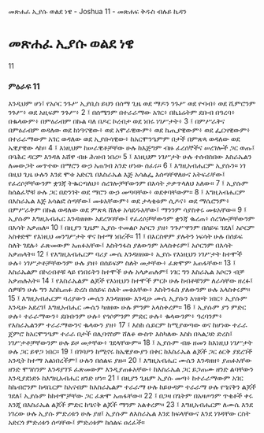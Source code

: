 ﻿
 መጽሐፈ ኢያሱ ወልደ ነዌ - Joshua 11 - መጽሐፍ ቅዱስ ብሉይ ኪዳን
# መጽሐፈ ኢያሱ ወልደ ነዌ
11
### ምዕራፍ 11
እንዲህም ሆነ፤ የአሶር ንጉሥ ኢያቢስ ይህን በሰማ ጊዜ ወደ ማዶን ንጉሥ ወደ ዮባብ፥ ወደ ሺምሮንም ንጉሥ፥ ወደ አዚፍም ንጉሥ፥
2 ፤ በሰሜንም በተራራማው አገር፥ በኪኔሬትም ደቡብ በዓረባ፥ በቈላውም፥ በምዕራብም በኩል ባለ በዶር ኮረብታ ወደ ነበሩ ነገሥታት፥
3 ፤ በምሥራቅና በምዕራብም ወዳለው ወደ ከነዓናዊው፥ ወደ አሞራዊውም፥ ወደ ኬጢያዊውም፥ ወደ ፌርዛዊውም፥ በተራራማውም አገር ወዳለው ወደ ኢያቡሳዊው፥ ከአርሞንዔምም በታች በምጽጳ ወዳለው ወደ ኤዊያዊው ላከ።
4 ፤ እነዚህም ከሠራዊቶቻቸው ሁሉ ከእጅግም ብዙ ፈረሰኞችና ሠረገሎች ጋር ወጡ፤ በባሕር ዳርም እንዳለ አሸዋ ብዙ ሕዝብ ነበረ።
5 ፤ እነዚህም ነገሥታት ሁሉ ተሰብስበው እስራኤልን ለመውጋት መጥተው በማሮን ውኃ አጠገብ አንድ ሆነው ሰፈሩ።
6 ፤ እግዚአብሔርም ኢያሱን። ነገ በዚህ ጊዜ ሁሉን እንደ ሞቱ አድርጌ በእስራኤል እጅ አሳልፌ እሰጣቸዋለሁና አትፍራቸው፤ የፈረሶቻቸውንም ቋንጃ ትቈርጣለህ፥ ሰረገሎቻቸውንም በእሳት ታቃጥላለህ አለው።
7 ፤ ኢያሱም ከሰልፈኞቹ ሁሉ ጋር በድንገት ወደ ማሮን ውኃ መጣባቸው፥ ወደቀባቸውም።
8 ፤ እግዚአብሔርም በእስራኤል እጅ አሳልፎ ሰጣቸው፤ መቱአቸውም፥ ወደ ታላቂቱም ሲዶና፥ ወደ ማሴሮንም፥ በምሥራቅም በኩል ወዳለው ወደ ምጽጳ ሸለቆ አሳደዱአቸው፤ ማንንም ሳያስቀሩ መቱአቸው።
9 ፤ ኢያሱም እግዚአብሔር እንዳዘዘው አደረገባቸው፤ የፈረሶቻቸውንም ቋንጃ ቈረጠ፥ ሰረገሎቻቸውንም በእሳት አቃጠለ።
10 ፤ በዚያን ጊዜም ኢያሱ ተመልሶ አሶርን ያዘ፥ ንጉሥዋንም በሰይፍ ገደለ፤ አሶርም አስቀድሞ የእነዚህ መንግሥታት ዋና ከተማ ነበረች።
11 ፤ በእርስዋም ያሉትን ነፍሳት ሁሉ በሰይፍ ስለት ገደሉ፥ ፈጽመውም አጠፉአቸው፤ እስትንፋስ ያለውንም አላስቀሩም፤ አሶርንም በእሳት አቃጠላት።
12 ፤ የእግዚአብሔርም ባሪያ ሙሴ እንዳዘዘው፥ ኢያሱ የእነዚህን ነገሥታት ከተሞች ሁሉ፥ ነገሥታቶቻቸውንም ሁሉ ያዘ፥ በሰይፍም ስለት መታቸው፥ ፈጽሞም አጠፋቸው።
13 ፤ እስራኤልም በኮረብቶቹ ላይ የነበሩትን ከተሞች ሁሉ አላቃጠሉም፤ ነገር ግን እስራኤል አሶርን ብቻ አቃጠሉአት።
14 ፤ የእስራኤልም ልጆች የእነዚህን ከተሞች ምርኮ ሁሉ ከብቶቹንም ለራሳቸው ዘረፉ፤ ሰዎቹን ሁሉ ግን እስኪጠፉ ድረስ በሰይፍ ስለት መቱአቸው፥ እስትንፋስ ያለውንም ሁሉ አላስቀሩም።
15 ፤ እግዚአብሔርም ባሪያውን ሙሴን እንዳዘዘው እንዲሁ ሙሴ ኢያሱን አዝዞት ነበር፥ ኢያሱም እንዲሁ አደረገ፤ እግዚአብሔር ሙሴን ካዘዘው ሁሉ ምንም አላስቀረም።
16 ፤ ኢያሱም ያን ምድር ሁሉ፥ ተራራማውን፥ ደቡቡንም ሁሉ፥ የጎሶምንም ምድር ሁሉ፥ ቈላውንም፥ ዓረባንም፥ የእስራኤልንም ተራራማውንና ቈላውን ያዘ፥
17 ፤ እስከ ሴይርም ከሚያወጣው ወና ከሆነው ተራራ ጀምሮ ከአርሞንዔም ተራራ በታች በሊባኖስም ሸለቆ ውስጥ እስካለው እስከ በኣልጋድ ድረስ፤ ነገሥታቶቻቸውንም ሁሉ ይዞ መታቸው፥ ገደላቸውም።
18 ፤ ኢያሱም ብዙ ዘመን ከእነዚህ ነገሥታት ሁሉ ጋር ይዋጋ ነበር።
19 ፤ በገባዖን ከሚኖሩ ከኤዊያውያን በቀር ከእስራኤል ልጆች ጋር ዕርቅ ያደረገች አንዲት ከተማ አልነበረችም፤ ሁሉን በሰልፍ ያዙ።
20 ፤ እግዚአብሔር ሙሴን እንዳዘዘ፥ ያጠፉአቸው ዘንድ ሞገስንም እንዳያገኙ ፈጽመውም እንዲያጠፉአቸው፥ ከእስራኤል ጋር ይጋጠሙ ዘንድ ልባቸውን እንዲያደነድኑ ከእግዚአብሔር ዘንድ ሆነ።
21 ፤ በዚያን ጊዜም ኢያሱ መጣ፥ ከተራራማውም አገር ከኬብሮንም ከዳቤርም ከአናብም ከእስራኤልም ተራራማ ሁሉ ከይሁዳም ተራራማ ሁሉ የዔናቅን ልጆች ገደለ፤ ኢያሱም ከከተሞቻቸው ጋር ፈጽሞ አጠፋቸው።
22 ፤ በጋዛ በጌትም በአዛጦንም ጥቂቶች ቀሩ እንጂ በእስራኤል ልጆች ምድር ከዔናቅ ልጆች ማንም አልቀረም።
23 ፤ እግዚአብሔርም ለሙሴ እንደ ነገረው ሁሉ ኢያሱ ምድሪቱን ሁሉ ያዘ፤ ኢያሱም ለእስራኤል እንደ ክፍላቸውና እንደ ነገዳቸው ርስት አድርጎ ምድሪቱን ሰጣቸው፤ ምድሪቱም ከሰልፍ ዐረፈች። 
